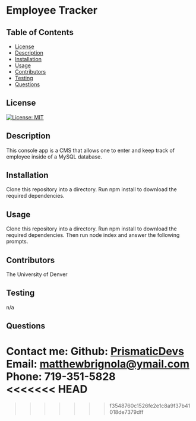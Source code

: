 # Employee Tracker

## Table of Contents

- [License](#license)
- [Description](#description)
- [Installation](#installation)
- [Usage](#instructions)
- [Contributors](#contributors)
- [Testing](#testing)
- [Questions](#questions)

## License

[![License: MIT](https://img.shields.io/badge/License-MIT-yellow.svg)](https://opensource.org/licenses/MIT)

## Description

This console app is a CMS that allows one to enter and keep track of employee inside of a MySQL database.

## Installation

Clone this repository into a directory. Run npm install to download the required dependencies.

## Usage

Clone this repository into a directory. Run npm install to download the required dependencies. Then run node index and answer the following prompts.

## Contributors

The University of Denver

## Testing

n/a

## Questions

Contact me:
Github: [PrismaticDevs](https://github.com/PrismaticDevs) <br>
Email: matthewbrignola@ymail.com <br>
Phone: 719-351-5828 <br>
<<<<<<< HEAD
=======

> > > > > > > f3548760c1526fe2e1c8a9f37b41018de7379dff
